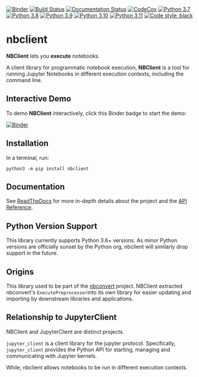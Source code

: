 [![Binder](https://mybinder.org/badge_logo.svg)](https://mybinder.org/v2/gh/jupyter/nbclient/main?filepath=binder%2Frun_nbclient.ipynb)
[![Build Status](https://github.com/jupyter/nbclient/workflows/CI/badge.svg)](https://github.com/jupyter/nbclient/actions)
[![Documentation Status](https://readthedocs.org/projects/nbclient/badge/?version=latest)](https://nbclient.readthedocs.io/en/latest/?badge=latest)
[![CodeCov](https://codecov.io/gh/jupyter/nbclient/coverage.svg?branch=main)](https://codecov.io/gh/jupyter/nbclient?branch=main)
[![Python 3.7](https://img.shields.io/badge/python-3.7-blue.svg)](https://www.python.org/downloads/release/python-370/)
[![Python 3.8](https://img.shields.io/badge/python-3.8-blue.svg)](https://www.python.org/downloads/release/python-380/)
[![Python 3.9](https://img.shields.io/badge/python-3.9-blue.svg)](https://www.python.org/downloads/release/python-390/)
[![Python 3.10](https://img.shields.io/badge/python-3.10-blue.svg)](https://www.python.org/downloads/release/python-3100/)
[![Python 3.11](https://img.shields.io/badge/python-3.11-blue.svg)](https://www.python.org/downloads/release/python-3110/)
[![Code style: black](https://img.shields.io/badge/code%20style-black-000000.svg)](https://github.com/ambv/black)

# nbclient

**NBClient** lets you **execute** notebooks.

A client library for programmatic notebook execution, **NBClient** is a tool for running Jupyter Notebooks in
different execution contexts, including the command line.

## Interactive Demo

To demo **NBClient** interactively, click this Binder badge to start the demo:

[![Binder](https://mybinder.org/badge_logo.svg)](https://mybinder.org/v2/gh/jupyter/nbclient/main?filepath=binder%2Frun_nbclient.ipynb)

## Installation

In a terminal, run:

```
python3 -m pip install nbclient
```

## Documentation

See [ReadTheDocs](https://nbclient.readthedocs.io/en/latest/) for more in-depth details about the project and the
[API Reference](https://nbclient.readthedocs.io/en/latest/reference/index.html).

## Python Version Support

This library currently supports Python 3.6+ versions. As minor Python
versions are officially sunset by the Python org, nbclient will similarly
drop support in the future.

## Origins

This library used to be part of the [nbconvert](https://nbconvert.readthedocs.io/en/latest/) project. NBClient extracted nbconvert's `ExecutePreprocessor`into its own library for easier updating and importing by downstream libraries and applications.

## Relationship to JupyterClient

NBClient and JupyterClient are distinct projects.

`jupyter_client` is a client library for the jupyter protocol. Specifically, `jupyter_client` provides the Python API
for starting, managing and communicating with Jupyter kernels.

While, nbclient allows notebooks to be run in different execution contexts.
